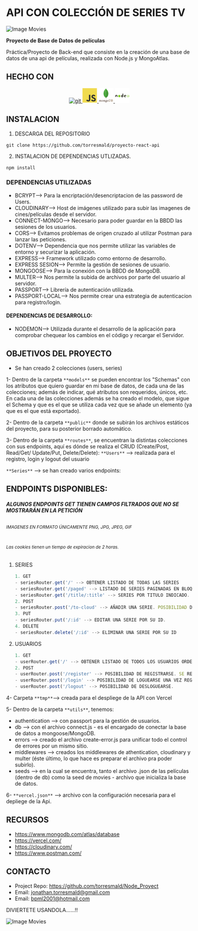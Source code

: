 # API CON COLECCIÓN DE SERIES TV

![Image Movies](https://c7.alamy.com/compes/h7gegn/coleccion-de-16…drados-negros-con-esquinas-redondeadas-h7gegn.jpg)

 **Proyecto de Base de Datos de películas**     

Práctica/Proyecto de Back-end que consiste en la creación de una base de datos de una api de películas, realizada con Node.js y MongoAtlas.

## HECHO CON

<p align="center"> 
      <a href="https://git-scm.com/" target="_blank"> <img src="https://www.vectorlogo.zone/logos/git-scm/git-scm-icon.svg" alt="git" width="40" height="40"/> </a> 
    <a href="https://developer.mozilla.org/en-US/docs/Web/JavaScript" target="_blank"> <img src="https://raw.githubusercontent.com/devicons/devicon/master/icons/javascript/javascript-original.svg" alt="javascript" width="40" height="40"/> </a> 
    <a href="https://www.mongodb.com/" target="_blank"> <img src="https://raw.githubusercontent.com/devicons/devicon/master/icons/mongodb/mongodb-original-wordmark.svg" alt="mongodb" width="40" height="40"/> </a> 
    <a href="https://nodejs.org" target="_blank"> <img src="https://raw.githubusercontent.com/devicons/devicon/master/icons/nodejs/nodejs-original-wordmark.svg" alt="nodejs" width="40" height="40"/> </a> 
</p>


## INSTALACION
1. DESCARGA DEL REPOSITORIO
```
git clone https://github.com/torresmald/proyecto-react-api
```

2. INSTALACION DE DEPENDENCIAS UTLIZADAS. 

  ```
  npm install
  ```


### DEPENDENCIAS UTILIZADAS

- BCRYPT--> Para la encriptación/desencriptacion de las password de Users.
- CLOUDINARY--> Host de imágenes utilizado para subir las imagenes de cines/películas desde el servidor.
- CONNECT-MONGO--> Necesario para poder guardar en la BBDD las sesiones de los usuarios.
- CORS--> Evitamos problemas de origen cruzado al utilizar Postman para lanzar las peticiones.
- DOTENV--> Dependencia que nos permite utilizar las variables de entorno y securizar la aplicación.
- EXPRESS--> Framework utilizado como entorno de desarrollo.
- EXPRESS SESION--> Permite la gestión de sesiones de usuario.
- MONGOOSE--> Para la conexión con la BBDD de MongoDB.
- MULTER--> Nos permite la subida de archivos por parte del usuario al servidor.
- PASSPORT--> Librería de autenticación utilizada.
- PASSPORT-LOCAL--> Nos permite crear una estrategia de autenticacion para registro/login.

#### DEPENDENCIAS DE DESARROLLO:

- NODEMON--> Utilizada durante el desarrollo de la aplicación para comprobar chequear los cambios en el código y recargar el Servidor.

## OBJETIVOS DEL PROYECTO

- Se han creado 2 colecciones (users, series)

1- Dentro de la carpeta `**models**` se pueden encontrar los "Schemas" con los atributos que quiero guardar en mi base de datos, de cada una de las colecciones; además de indicar, qué atributos son requeridos, únicos, etc.
En cada una de las colecciones además se ha creado el modelo, que sigue el Schema y que es el que se utiliza cada vez que se añade un elemento (ya que es el que está exportado).

2- Dentro de la carpeta `**public**` donde se subirán los archivos estáticos del proyecto, para su posterior borrado automático.

3- Dentro de la carpeta `**routes**`, se encuentran la distintas colecciones con sus endpoints, aquí es dónde se realiza el CRUD (Create/Post, Read/Get/ Update/Put, Delete/Delete):
`**Users**`  --> realizada para el registro, login y logout del usuario

 `**Series**` --> se han creado varios endpoints:


## ENDPOINTS DISPONIBLES:
##### ALGUNOS ENDPOINTS GET TIENEN CAMPOS FILTRADOS QUE NO SE MOSTRARÁN EN LA PETICIÓN

###### <sub>IMAGENES EN FORMATO ÚNICAMENTE PNG, JPG, JPEG, GIF</sub>
###### <sub>Las cookies tienen un tiempo de expiracion de 2 horas.</sub>

1.  SERIES
    ```jsx
    1. GET
    - seriesRouter.get('/' --> OBTENER LISTADO DE TODAS LAS SERIES
    - seriesRouter.get('/paged' --> LISTADO DE SERIES PAGINADAS EN BLOQUES DE 3 SERIES. 
    - seriesRouter.get('/title/:title' --> SERIES POR TITULO INDICADO.
    2. POST
    - seriesRouter.post('/to-cloud' --> AÑADIR UNA SERIE. POSIBILIDAD DE AÑADIR UNA IMAGEN.
    3. PUT
    - seriesRouter.put('/:id' --> EDITAR UNA SERIE POR SU ID. 
    4. DELETE
    - seriesRouter.delete('/:id' --> ELIMINAR UNA SERIE POR SU ID
    ```

2.  USUARIOS
    ```jsx
    1. GET
    - userRouter.get('/' --> OBTENER LISTADO DE TODOS LOS USUARIOS ORDENADOS POR ROL.
    2. POST
    - userRouter.post('/register' --> POSIBILIDAD DE REGISTRARSE. SE REQUIERE UN EMAIL, PASSWORD, EDAD Y USERNAME
    - userRouter.post('/login' --> POSIBILIDAD DE LOGUEARSE UNA VEZ REGISTRADO. 
    - userRouter.post('/logout' --> POSIBILIDAD DE DESLOGUEARSE. 


4- Carpeta `**tmp**`--> creada para el despliege de la API con Vercel

5- Dentro de la carpeta `**utils**`, tenemos:
- authentication --> con passport para la gestión de usuarios.
- db --> con el archivo connect.js - es el encargado de conectar la base de datos a mongoose/MongoDB.
- errors --> creado el archivo create-error.js para unificar todo el control de errores por un mismo sitio.
- middlewares --> creados los middlewares de athentication, cloudinary y multer (éste último, lo que hace es preparar el archivo pra poder subirlo).
- seeds --> en la cual se encuentra, tanto el archivo .json de las películas (dentro de db) como la seed de movies - archivo que inicializa la base de datos.

6- `**vercel.json**` --> archivo con la configuración necesaria para el depliege de la Api.

## RECURSOS

- https://www.mongodb.com/atlas/database
- https://vercel.com/
- https://cloudinary.com/
- https://www.postman.com/


## CONTACTO

- Project Repo: https://github.com/torresmald/Node_Proyect
- Email: jonathan.torresmald@gmail.com
- Email: bpml2001@hotmail.com


DIVIERTETE USANDOLA......!!

![Image Movies](https://res.cloudinary.com/dj5hu7p44/image/upload/v1674667453/tenor_oadplg.gif)

